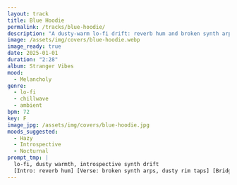```yaml
---
layout: track
title: Blue Hoodie
permalink: /tracks/blue-hoodie/
description: "A dusty-warm lo-fi drift: reverb hum and broken synth arps float over slow rim taps as the tone shifts inside the tape hiss—an introspective chillwave haze that settles into a lulling noise fade."
image: /assets/img/covers/blue-hoodie.webp
image_ready: true
date: 2025-01-01
duration: "2:28"
album: Stranger Vibes
mood:
  - Melancholy
genre:
  - lo-fi
  - chillwave
  - ambient
bpm: 72
key: F
image_jpg: /assets/img/covers/blue-hoodie.jpg
moods_suggested:
  - Hazy
  - Introspective
  - Nocturnal
prompt_tmp: |
  lo-fi, dusty warmth, introspective synth drift
  [Intro: reverb hum] [Verse: broken synth arps, dusty rim taps] [Bridge: tonal shift in lo-fi hiss] [Outro: lulling noise]
---
```

